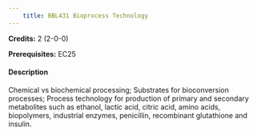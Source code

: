 ```yaml
---
    title: BBL431 Bioprocess Technology
---
```

**Credits:** 2 (2-0-0)



**Prerequisites:** EC25

#### Description 
Chemical vs biochemical processing; Substrates for bioconversion processes; Process technology for production of primary and secondary metabolites such as ethanol, lactic acid, citric acid, amino acids, biopolymers, industrial enzymes, penicillin, recombinant glutathione and insulin.